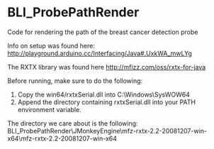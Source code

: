 BLI_ProbePathRender
===================

Code for rendering the path of the breast cancer detection probe
 
Info on setup was found here:
http://playground.arduino.cc/Interfacing/Java#.UxkWA_mwLYg
 
The RXTX library was found here
http://mfizz.com/oss/rxtx-for-java

Before running, make sure to do the following:
1. Copy the win64/rxtxSerial.dll into C:\Windows\SysWOW64
2. Append the directory containing rxtxSerial.dll into your PATH environment variable.

The directory we care about is the following:
BLI_ProbePathRender\JMonkeyEngine\mfz-rxtx-2.2-20081207-win-x64\mfz-rxtx-2.2-20081207-win-x64
